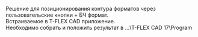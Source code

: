 Решение для позиционирования контура форматов через пользовательские кнопки + БЧ формат.<br>
Встраиваемое в T-FLEX CAD приложение.<br>
Необходимо собрать и положить результат в ...\T-FLEX CAD 17\Program
